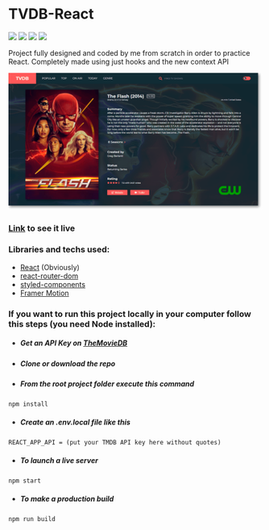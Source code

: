 # TVDB-React
![](https://img.shields.io/netlify/22f25a41-3dfa-4716-88ee-171a3345e7ec?label=Netlify&logo=netlify&style=flat-square)
![](https://img.shields.io/github/repo-size/BraisC/tvdb-react?logo=github&style=flat-square)
![](https://img.shields.io/website?down_message=Down&label=Status&style=flat-square&up_message=Online&url=https%3A%2F%2Freact-tv.braiscao.dev)
![](https://img.shields.io/badge/Powered%20by-React-61bdfb?logo=react&style=flat-square&logoColor=adbfb)

Project fully designed and coded by me from scratch in order to practice React.
Completely made using just hooks and the new context API


![Screenshot](https://raw.githubusercontent.com/BraisC/tvdb-react/master/thumbnail.png)

### [Link](https://react-tv.braiscao.dev/) to see it live

### Libraries and techs used:
 * [React](https://reactjs.org/) (Obviously)
 * [react-router-dom](https://reactrouter.com/web/guides/quick-start)
 * [styled-components](https://styled-components.com/)
 * [Framer Motion](https://www.framer.com/motion/)

### If you want to run this project locally in your computer follow this steps (you need Node installed):

* ##### Get an API Key on [TheMovieDB](https://www.themoviedb.org/documentation/api)

* ##### Clone or download the repo

* ##### From the root project folder execute this command
```shell
npm install
```

* ##### Create an .env.local file like this
```shell
REACT_APP_API = (put your TMDB API key here without quotes)
```

* ##### To launch a live server
```shell
npm start
```

* ##### To make a production build
```shell
npm run build
```
